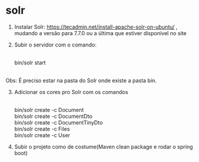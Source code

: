 # solr

1. Instalar Solr: https://tecadmin.net/install-apache-solr-on-ubuntu/ , mudando a versão para 7.7.0 ou a última que estiver disponivel no site
2. Subir o servidor com o comando:
   
   <br /> bin/solr start
   
<br /> Obs: É preciso estar na pasta do Solr onde existe a pasta bin. 


3. Adicionar os cores pro Solr com os comandos

   <br /> bin/solr create -c Document
   <br /> bin/solr create -c DocumentDto
   <br /> bin/solr create -c DocumentTinyDto
   <br /> bin/solr create -c Files
   <br /> bin/solr create -c User

4. Subir o projeto como de costume(Maven clean package e rodar o spring boot)
